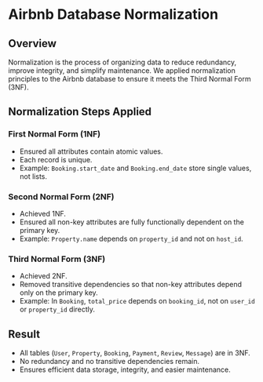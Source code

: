 # Airbnb Database Normalization

## Overview
Normalization is the process of organizing data to reduce redundancy, improve integrity, and simplify maintenance. We applied normalization principles to the Airbnb database to ensure it meets the Third Normal Form (3NF).

## Normalization Steps Applied

### First Normal Form (1NF)
- Ensured all attributes contain atomic values.
- Each record is unique.
- Example: `Booking.start_date` and `Booking.end_date` store single values, not lists.

### Second Normal Form (2NF)
- Achieved 1NF.
- Ensured all non-key attributes are fully functionally dependent on the primary key.
- Example: `Property.name` depends on `property_id` and not on `host_id`.

### Third Normal Form (3NF)
- Achieved 2NF.
- Removed transitive dependencies so that non-key attributes depend only on the primary key.
- Example: In `Booking`, `total_price` depends on `booking_id`, not on `user_id` or `property_id` directly.

## Result
- All tables (`User`, `Property`, `Booking`, `Payment`, `Review`, `Message`) are in 3NF.
- No redundancy and no transitive dependencies remain.
- Ensures efficient data storage, integrity, and easier maintenance.
